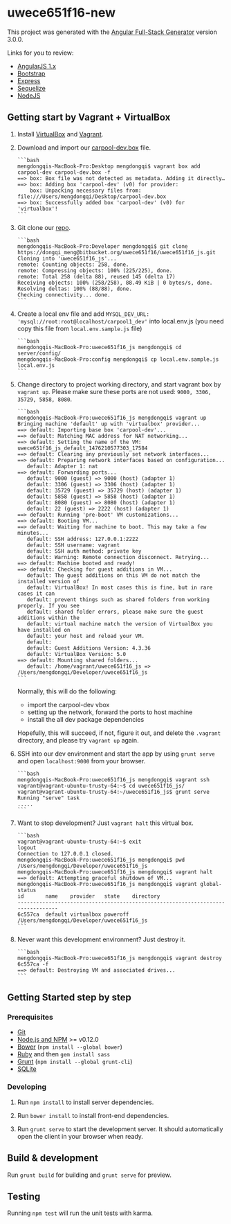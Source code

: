 # uwece651f16-new

This project was generated with the [Angular Full-Stack Generator](https://github.com/DaftMonk/generator-angular-fullstack) version 3.0.0.

Links for you to review: 

- [AngularJS 1.x](https://docs.angularjs.org/tutorial)
- [Bootstrap](http://getbootstrap.com/getting-started/)
- [Express](http://expressjs.com/en/starter/installing.html)
- [Sequelize](http://sequelize.readthedocs.io/en/v3/)
- [NodeJS](http://nodeguide.com/beginner.html)


## Getting start by Vagrant + VirtualBox
1.  Install [VirtualBox](https://www.virtualbox.org) and [Vagrant](https://www.vagrantup.com/).

2.  Download and import our [carpool-dev.box](https://drive.google.com/open?id=0By0MHdh0tFsWSHowQ1gxQmxTd3c) file. 
    
        ```bash
        mengdongqis-MacBook-Pro:Desktop mengdongqi$ vagrant box add carpool-dev carpool-dev.box -f
        ==> box: Box file was not detected as metadata. Adding it directly…
        ==> box: Adding box 'carpool-dev' (v0) for provider: 
            box: Unpacking necessary files from: file:///Users/mengdongqi/Desktop/carpool-dev.box
        ==> box: Successfully added box 'carpool-dev' (v0) for 'virtualbox'!
        ```

3.  Git clone our [repo](https://bitbucket.org/uwece651f16/uwece651f16_js). 
    
        ```bash
        mengdongqis-MacBook-Pro:Developer mengdongqi$ git clone https://dongqi_meng@bitbucket.org/uwece651f16/uwece651f16_js.git 
        Cloning into 'uwece651f16_js'...
        remote: Counting objects: 258, done.
        remote: Compressing objects: 100% (225/225), done.
        remote: Total 258 (delta 88), reused 145 (delta 17)
        Receiving objects: 100% (258/258), 88.49 KiB | 0 bytes/s, done.
        Resolving deltas: 100% (88/88), done.
        Checking connectivity... done.
        ```

4.  Create a local env file and add `MYSQL_DEV_URL: 'mysql://root:root@localhost/carpool1_dev'` into local.env.js (you need copy this file from `local.env.sample.js` file)

        ```bash
        mengdongqis-MacBook-Pro:uwece651f16_js mengdongqi$ cd server/config/
        mengdongqis-MacBook-Pro:config mengdongqi$ cp local.env.sample.js local.env.js  
        ```

5.  Change directory to project working directory, and start vagrant box by `vagrant up`. Please make sure these ports are not used: `9000, 3306, 35729, 5858, 8080`.             

        ```bash
        mengdongqis-MacBook-Pro:uwece651f16_js mengdongqi$ vagrant up 
        Bringing machine 'default' up with 'virtualbox' provider...
        ==> default: Importing base box 'carpool-dev'...
        ==> default: Matching MAC address for NAT networking...
        ==> default: Setting the name of the VM: uwece651f16_js_default_1476210577303_17584
        ==> default: Clearing any previously set network interfaces...
        ==> default: Preparing network interfaces based on configuration...
           default: Adapter 1: nat
        ==> default: Forwarding ports...
           default: 9000 (guest) => 9000 (host) (adapter 1)
           default: 3306 (guest) => 3306 (host) (adapter 1)
           default: 35729 (guest) => 35729 (host) (adapter 1)
           default: 5858 (guest) => 5858 (host) (adapter 1)
           default: 8080 (guest) => 8080 (host) (adapter 1)
           default: 22 (guest) => 2222 (host) (adapter 1)
        ==> default: Running 'pre-boot' VM customizations...
        ==> default: Booting VM...
        ==> default: Waiting for machine to boot. This may take a few minutes...
           default: SSH address: 127.0.0.1:2222
           default: SSH username: vagrant
           default: SSH auth method: private key
           default: Warning: Remote connection disconnect. Retrying...
        ==> default: Machine booted and ready!
        ==> default: Checking for guest additions in VM...
           default: The guest additions on this VM do not match the installed version of
           default: VirtualBox! In most cases this is fine, but in rare cases it can
           default: prevent things such as shared folders from working properly. If you see
           default: shared folder errors, please make sure the guest additions within the
           default: virtual machine match the version of VirtualBox you have installed on
           default: your host and reload your VM.
           default: 
           default: Guest Additions Version: 4.3.36
           default: VirtualBox Version: 5.0
        ==> default: Mounting shared folders...
           default: /home/vagrant/uwece651f16_js => /Users/mengdongqi/Developer/uwece651f16_js
        ```

    Normally, this will do the following:
     - import the carpool-dev vbox
     - setting up the network, forward the ports to host machine  
     - install the all dev package dependencies 
    
    Hopefully, this will succeed, if not, figure it out, and delete the `.vagrant` directory, and please try `vagrant up` again.

6.  SSH into our dev environment and start the app by using `grunt serve` and open `localhost:9000` from your browser. 

        ```bash
        mengdongqis-MacBook-Pro:uwece651f16_js mengdongqi$ vagrant ssh
        vagrant@vagrant-ubuntu-trusty-64:~$ cd uwece651f16_js/
        vagrant@vagrant-ubuntu-trusty-64:~/uwece651f16_js$ grunt serve
        Running "serve" task
        .....
        ```

7.  Want to stop development? Just `vagrant halt` this virtual box. 

        ```bash
        vagrant@vagrant-ubuntu-trusty-64:~$ exit
        logout
        Connection to 127.0.0.1 closed.
        mengdongqis-MacBook-Pro:uwece651f16_js mengdongqi$ pwd
        /Users/mengdongqi/Developer/uwece651f16_js
        mengdongqis-MacBook-Pro:uwece651f16_js mengdongqi$ vagrant halt
        ==> default: Attempting graceful shutdown of VM...
        mengdongqis-MacBook-Pro:uwece651f16_js mengdongqi$ vagrant global-status
        id       name    provider   state    directory                                  
        --------------------------------------------------------------------------------
        6c557ca  default virtualbox poweroff /Users/mengdongqi/Developer/uwece651f16_js 
        ```

8.  Never want this development environment? Just destroy it. 

        ```bash
        mengdongqis-MacBook-Pro:uwece651f16_js mengdongqi$ vagrant destroy 6c557ca -f 
        ==> default: Destroying VM and associated drives...
        ```

## Getting Started step by step

### Prerequisites

- [Git](https://git-scm.com/)
- [Node.js and NPM](nodejs.org) >= v0.12.0
- [Bower](bower.io) (`npm install --global bower`)
- [Ruby](https://www.ruby-lang.org) and then `gem install sass`
- [Grunt](http://gruntjs.com/) (`npm install --global grunt-cli`)
- [SQLite](https://www.sqlite.org/quickstart.html)

### Developing

1. Run `npm install` to install server dependencies.

2. Run `bower install` to install front-end dependencies.

3. Run `grunt serve` to start the development server. It should automatically open the client in your browser when ready.

## Build & development

Run `grunt build` for building and `grunt serve` for preview.

## Testing

Running `npm test` will run the unit tests with karma.
